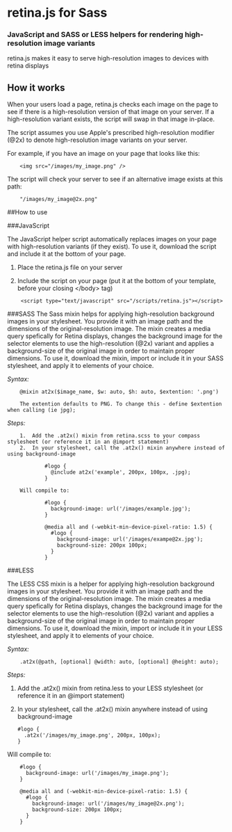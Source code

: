 # retina.js for Sass
### JavaScript and SASS or LESS helpers for rendering high-resolution image variants

retina.js makes it easy to serve high-resolution images to devices with retina displays


## How it works

When your users load a page, retina.js checks each image on the page to see if there is a high-resolution version of that image on your server. If a high-resolution variant exists, the script will swap in that image in-place.

The script assumes you use Apple's prescribed high-resolution modifier (@2x) to denote high-resolution image variants on your server.

For example, if you have an image on your page that looks like this:
	
		<img src="/images/my_image.png" />

The script will check your server to see if an alternative image exists at this path:
	
		"/images/my_image@2x.png"


##How to use

###JavaScript

The JavaScript helper script automatically replaces images on your page with high-resolution variants (if they exist). To use it, download the script and include it at the bottom of your page.

1. Place the retina.js file on your server
2. Include the script on your page (put it at the bottom of your template, before your closing \</body> tag)

		<script type="text/javascript" src="/scripts/retina.js"></script> 

###SASS
The Sass mixin helps for applying high-resolution background images in your stylesheet. You provide it with an image path and the dimensions of the original-resolution image. The mixin creates a media query spefically for Retina displays, changes the background image for the selector elements to use the high-resolution (@2x) variant and applies a background-size of the original image in order to maintain proper dimensions. To use it, download the mixin, import or include it in your SASS stylesheet, and apply it to elements of your choice.

*Syntax:*

		@mixin at2x($image_name, $w: auto, $h: auto, $extention: '.png') 
		
		The extention defaults to PNG. To change this - define $extention when calling (ie jpg);
		
*Steps:*

		1.	Add the .at2x() mixin from retina.scss to your compass stylesheet (or reference it in an @import statement)
		2.	In your stylesheet, call the .at2x() mixin anywhere instead of using background-image 

				#logo {
				  @include at2x('example', 200px, 100px, .jpg);
				} 

		Will compile to: 

				#logo {
				  background-image: url('/images/example.jpg');
				}

				@media all and (-webkit-min-device-pixel-ratio: 1.5) {
				  #logo {
				    background-image: url('/images/exampe@2x.jpg');
				    background-size: 200px 100px;
				  }
				}
			


###LESS

The LESS CSS mixin is a helper for applying high-resolution background images in your stylesheet. You provide it with an image path and the dimensions of the original-resolution image. The mixin creates a media query spefically for Retina displays, changes the background image for the selector elements to use the high-resolution (@2x) variant and applies a background-size of the original image in order to maintain proper dimensions. To use it, download the mixin, import or include it in your LESS stylesheet, and apply it to elements of your choice.

*Syntax:*

		.at2x(@path, [optional] @width: auto, [optional] @height: auto);

*Steps:*

1.	Add the .at2x() mixin from retina.less to your LESS stylesheet (or reference it in an @import statement)
2.	In your stylesheet, call the .at2x() mixin anywhere instead of using background-image 

		#logo {
		  .at2x('/images/my_image.png', 200px, 100px);
		} 

Will compile to: 

		#logo {
		  background-image: url('/images/my_image.png');
		}

		@media all and (-webkit-min-device-pixel-ratio: 1.5) {
		  #logo {
		    background-image: url('/images/my_image@2x.png');
		    background-size: 200px 100px;
		  }
		}